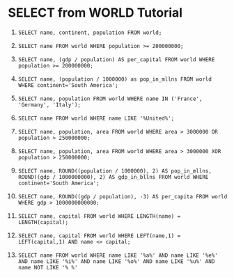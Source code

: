 # SELECT from WORLD Tutorial

1. ```SELECT name, continent, population FROM world;```

2. ```SELECT name FROM world WHERE population >= 200000000;```

3. ```SELECT name, (gdp / population) AS per_capital FROM world WHERE population >= 200000000;```

4. ```SELECT name, (population / 1000000) as pop_in_mllns FROM world WHERE continent='South America';```

5. ```SELECT name, population FROM world WHERE name IN ('France', 'Germany', 'Italy');```

6. ```SELECT name FROM world WHERE name LIKE '%United%';```

7. ```SELECT name, population, area FROM world WHERE area > 3000000 OR population > 250000000;```

8. ```SELECT name, population, area FROM world WHERE area > 3000000 XOR population > 250000000;```

9. ```SELECT name, ROUND((population / 1000000), 2) AS pop_in_mllns, ROUND((gdp / 1000000000), 2) AS gdp_in_bllns FROM world WHERE continent='South America';```

10. ```SELECT name, ROUND((gdp / population), -3) AS per_capita FROM world WHERE gdp > 1000000000000;```

11. ```SELECT name, capital FROM world WHERE LENGTH(name) = LENGTH(capital);```

12. ```SELECT name, capital FROM world WHERE LEFT(name,1) = LEFT(capital,1) AND name <> capital;```

13. ```SELECT name FROM world WHERE name LIKE '%a%' AND name LIKE '%e%' AND name LIKE '%i%' AND name LIKE '%o%' AND name LIKE '%u%' AND name NOT LIKE '% %'```